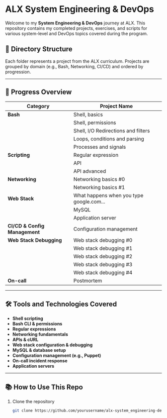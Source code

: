 # ALX System Engineering & DevOps

Welcome to my **System Engineering & DevOps** journey at ALX. This repository contains my completed projects, exercises, and scripts for various system-level and DevOps topics covered during the program.

## 📁 Directory Structure

Each folder represents a project from the ALX curriculum. Projects are grouped by domain (e.g., Bash, Networking, CI/CD) and ordered by progression.

---

## 📌 Progress Overview

| Category                         | Project Name                                |
|----------------------------------|----------------------------------------------|
| **Bash**                         | Shell, basics                                |
|                                  | Shell, permissions                           |
|                                  | Shell, I/O Redirections and filters          |
|                                  | Loops, conditions and parsing                |
|                                  | Processes and signals                        |
| **Scripting**                    | Regular expression                           |
|                                  | API                                          |
|                                  | API advanced                                 |
| **Networking**                   | Networking basics #0                         |
|                                  | Networking basics #1                         |
| **Web Stack**                    | What happens when you type google.com...     |
|                                  | MySQL                                        |
|                                  | Application server                           |
| **CI/CD & Config Management**    | Configuration management                     |
| **Web Stack Debugging**          | Web stack debugging #0                       |
|                                  | Web stack debugging #1                       |
|                                  | Web stack debugging #2                       |
|                                  | Web stack debugging #3                       |
|                                  | Web stack debugging #4                       |
| **On-call**                      | Postmortem                                   |

---

## 🛠️ Tools and Technologies Covered

- **Shell scripting**
- **Bash CLI & permissions**
- **Regular expressions**
- **Networking fundamentals**
- **APIs & cURL**
- **Web stack configuration & debugging**
- **MySQL & database setup**
- **Configuration management (e.g., Puppet)**
- **On-call incident response**
- **Application servers**

---

## 📚 How to Use This Repo

1. Clone the repository
   ```bash
   git clone https://github.com/yourusername/alx-system_engineering-devops.git

